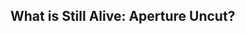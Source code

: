 ## What is Still Alive: Aperture Uncut?

<!--

Still Alive: Aperture Uncut is a Portal project that aims to recreate and enhance the state of Portal 2's Beta in mid 2009 as based on screenshots and art concepts, including the early testing track, cut chambers, "destroyed" portal 1 testing track, and many more concepts created by our Writers and Artists to stay faithful to "Core-Hub" era while also providing our own vision for how the game would have felt if it released in 2022

-->
